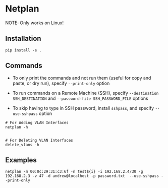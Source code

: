 # Netplan

NOTE: Only works on Linux!

## Installation
```
pip install -e .
```

## Commands
* To only print the commands and not run them (useful for copy and paste, or dry run), specify `--print-only` option

* To run commands on a Remote Machine (SSH), specify `--destination SSH_DESTINATION` and `--password-file SSH_PASSWORD_FILE` options

* To skip having to type in SSH password, install `sshpass`, and specify `--use-sshpass` option

```
# For Adding VLAN Interfaces
netplan -h


# For Deleting VLAN Interfaces
delete_vlans -h
```

## Examples
```
netplan -m 00:0c:29:31:c3:6f -n test${i} -i 192.168.2.4/30 -g 192.168.2.3 -v 47 -d andrew@localhost -p password.txt  --use-sshpass --print-only
```